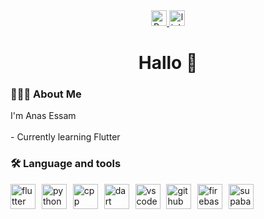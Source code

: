 <div align="center">
  <a href="#" target="_blank">
    <img src="https://img.shields.io/badge/my_portfolio-grey?style=for-the-badge&logo=ko-fi&logoColor=white" height="25" alt="Potfolio"  />
  </a>
  <a href="https://www.linkedin.com/" target="_blank">
    <img src="https://img.shields.io/static/v1?message=LinkedIn&logo=linkedin&label=&color=0077B5&logoColor=white&labelColor=&style=for-the-badge" height="25" alt="linkedin profile"  />
  </a>
</div>



<h1 align="center">Hallo 👋</h1>



<h3>👨🏻‍💻 About Me</h3>



<p>I'm Anas Essam<br><br>- Currently learning Flutter<br></p>



<h3>🛠 Language and tools</h3>



<div>
  <img src="https://skillicons.dev/icons?i=flutter" height="40" alt="flutter logo"  />
  <img width="2" />
  <img src="https://skillicons.dev/icons?i=python" height="40" alt="python logo"  />
  <img width="2" />
  <img src="https://skillicons.dev/icons?i=cpp" height="40" alt="cpp logo"  />
  <img width="2" />
  <img src="https://skillicons.dev/icons?i=dart" height="40" alt="dart logo"  />
  <img width="2" />
  <img src="https://skillicons.dev/icons?i=vscode" height="40" alt="vscode logo"  />
  <img width="2" />
  <img src="https://skillicons.dev/icons?i=github" height="40" alt="github logo"  />
  <img width="2" />
  <img src="https://skillicons.dev/icons?i=firebase" height="40" alt="firebase logo"  />
  <img width="2" />
  <img src="https://skillicons.dev/icons?i=supabase" height="40" alt="supabase logo"  />
  <img width="2" />
</div>
